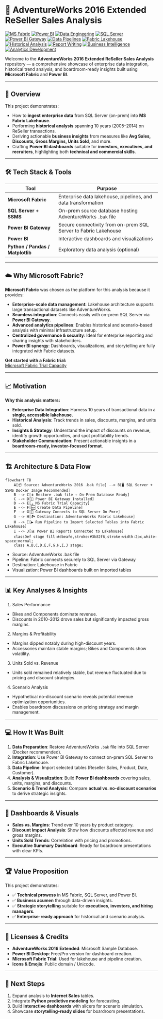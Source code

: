 # 🚀 AdventureWorks 2016 Extended ReSeller Sales Analysis

[![MS Fabric](https://img.shields.io/badge/MS%20Fabric-Cloud-blue?logo=microsoft)](https://learn.microsoft.com/en-us/fabric/get-started)
[![Power BI](https://img.shields.io/badge/Power%20BI-Business%20Analytics-yellow?logo=power-bi)](https://powerbi.microsoft.com/)
[![Data Engineering](https://img.shields.io/badge/Data%20Engineering-ETL-orange?logo=apache-airflow)](https://en.wikipedia.org/wiki/Data_engineering)
[![SQL Server](https://img.shields.io/badge/SQL%20Server-Database-red?logo=microsoftsqlserver)](https://www.microsoft.com/en-us/sql-server)
[![Power BI Gateway](https://img.shields.io/badge/Power%20BI%20Gateway-Connect-green?logo=power-bi)](https://learn.microsoft.com/en-us/data-integration/gateway/service-gateway-install)
[![Data Pipelines](https://img.shields.io/badge/Data%20Pipelines-Fabric-blueviolet?logo=apache-airflow)](https://learn.microsoft.com/en-us/fabric/data-pipelines)
[![Fabric Lakehouse](https://img.shields.io/badge/Fabric%20Lakehouse-Data%20Lake-lightblue?logo=databricks)](https://learn.microsoft.com/en-us/fabric/overview)
[![Historical Analysis](https://img.shields.io/badge/Historical%20Analysis-Time%20Series-blue?logo=chart.js)](https://en.wikipedia.org/wiki/Time_series)
[![Report Writing](https://img.shields.io/badge/Report%20Writing-Documentation-green?logo=read-the-docs)](https://en.wikipedia.org/wiki/Technical_writing)
[![Business Intelligence](https://img.shields.io/badge/Business%20Intelligence-BI-yellow?logo=tableau)](https://en.wikipedia.org/wiki/Business_intelligence)
[![Analytics Development](https://img.shields.io/badge/Analytics%20Development-Data%20Insights-orange?logo=apache-superset)](https://en.wikipedia.org/wiki/Data_analysis)


Welcome to the **AdventureWorks 2016 Extended ReSeller Sales Analysis** repository — a comprehensive showcase of enterprise data integration, historical trend analysis, and boardroom-ready insights built using **Microsoft Fabric** and **Power BI**.

---

## 📌 Overview

This project demonstrates:

- How to **ingest enterprise data** from SQL Server (on-prem) into **MS Fabric Lakehouse**.  
- Performing **historical analysis** spanning 10 years (2005–2014) on ReSeller transactions.  
- Deriving actionable **business insights** from measures like **Avg Sales, Discounts, Gross Margins, Units Sold**, and more.  
- Crafting **Power BI dashboards** suitable for **investors, executives, and recruiters**, highlighting both **technical and commercial skills**.

---

## 🛠️ Tech Stack & Tools

| Tool | Purpose |
|------|---------|
| **Microsoft Fabric** | Enterprise data lakehouse, pipelines, and data transformation |
| **SQL Server + SSMS** | On-prem source database hosting AdventureWorks `.bak` file |
| **Power BI Gateway** | Secure connectivity from on-prem SQL Server to Fabric Lakehouse |
| **Power BI** | Interactive dashboards and visualizations |
| **Python / Pandas / Matplotlib** | Exploratory data analysis (optional) |

---

## ☁️ Why Microsoft Fabric?

**Microsoft Fabric** was chosen as the platform for this analysis because it provides:

- **Enterprise-scale data management**: Lakehouse architecture supports large transactional datasets like AdventureWorks.  
- **Seamless integration**: Connects easily with on-prem SQL Server via **Power BI Gateway**.  
- **Advanced analytics pipelines**: Enables historical and scenario-based analysis with minimal infrastructure setup.  
- **Centralized governance & security**: Ideal for enterprise reporting and sharing insights with stakeholders.  
- **Power BI synergy**: Dashboards, visualizations, and storytelling are fully integrated with Fabric datasets.  

**Get started with a Fabric trial:**  
[Microsoft Fabric Trial Capacity](https://learn.microsoft.com/en-us/fabric/get-started)

---

## 📈 Motivation

**Why this analysis matters:**

- **Enterprise Data Integration**: Harness 10 years of transactional data in a **single, accessible lakehouse**.  
- **Historical Analysis**: Track trends in sales, discounts, margins, and units sold.  
- **Insights & Strategy**: Understand the impact of discounts on revenue, identify growth opportunities, and spot profitability trends.  
- **Stakeholder Communication**: Present actionable insights in a **boardroom-ready, investor-focused format**.

---

## 🏗️ Architecture & Data Flow

```mermaid
flowchart TD
    A[📦 Source: AdventureWorks 2016 .bak file] --> B[🖥️ SQL Server + SSMS Docker Image Recommended]
    B --> C[➕ Restore .bak file → On-Prem Database Ready]
    C --> D[🔌 Power BI Gateway Installed]
    D --> E[☁️ MS Fabric Trial Capacity]
    E --> F[🆕 Create Data Pipeline]
    F --> G[🔗 Gateway Connects to SQL Server On-Pmre]
    G --> H[🏞️ Destination: AdventureWorks Fabric Lakehouse]
    H --> I[▶️ Run Pipeline to Import Selected Tables into Fabric Lakehouse]
    I --> J[📊 Power BI Reports Connected to Lakehouse]
    classDef stage fill:#dbeafe,stroke:#3b82f6,stroke-width:2px,white-space:normal;
    class A,B,C,D,E,F,G,H,I,J stage;
```
- Source: AdventureWorks .bak file
- Pipeline: Fabric connects securely to SQL Server via Gateway
- Destination: Lakehouse in Fabric
- Visualization: Power BI dashboards built on imported tables

---

## 📊 Key Analyses & Insights

1. Sales Performance
  - Bikes and Components dominate revenue.
  - Discounts in 2010–2012 drove sales but significantly impacted gross margins.

2. Margins & Profitability
  - Margins dipped notably during high-discount years.
  - Accessories maintain stable margins; Bikes and Components show volatility.

3. Units Sold vs. Revenue
  - Units sold remained relatively stable, but revenue fluctuated due to pricing and discount strategies.
  
4. Scenario Analysis
  - Hypothetical no-discount scenario reveals potential revenue optimization opportunities.
  - Enables boardroom discussions on pricing strategy and margin management.

---

## 💻 How It Was Built

1. **Data Preparation**: Restore AdventureWorks `.bak` file into SQL Server (Docker recommended).  
2. **Integration**: Use Power BI Gateway to connect on-prem SQL Server to Fabric Lakehouse.  
3. **Data Pipeline**: Import selected tables (Reseller Sales, Product, Date, Customer).  
4. **Analysis & Visualization**: Build **Power BI dashboards** covering sales, units, margins, and discounts.  
5. **Scenario & Trend Analysis**: Compare **actual vs. no-discount scenarios** to derive strategic insights.

---

## 🎨 Dashboards & Visuals

- **Sales vs. Margins**: Trend over 10 years by product category.  
- **Discount Impact Analysis**: Show how discounts affected revenue and gross margins.  
- **Units Sold Trends**: Correlation with pricing and promotions.  
- **Executive Summary Dashboard**: Ready for boardroom presentations with clear KPIs.

---

## 🏆 Value Proposition

This project demonstrates:

- ✅ **Technical prowess** in MS Fabric, SQL Server, and Power BI.  
- ✅ **Business acumen** through data-driven insights.  
- ✅ **Strategic storytelling** suitable for **executives, investors, and hiring managers**.  
- ✅ **Enterprise-ready approach** for historical and scenario analysis.

---

## 🧾 Licenses & Credits

- **AdventureWorks 2016 Extended**: Microsoft Sample Database.  
- **Power BI Desktop**: Free/Pro version for dashboard creation.  
- **Microsoft Fabric Trial**: Used for lakehouse and pipeline creation.  
- **Icons & Emojis**: Public domain / Unicode.

---

## 📌 Next Steps

1. Expand analysis to **Internet Sales** tables.  
2. Integrate **Python predictive modeling** for forecasting.  
3. Build **interactive dashboards** with slicers for scenario simulation.  
4. Showcase **storytelling-ready slides** for boardroom presentations.
